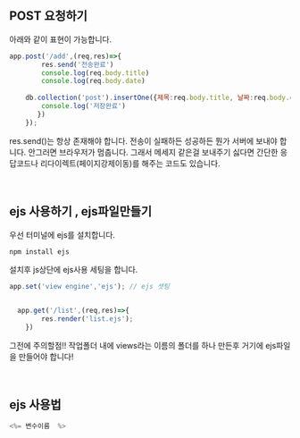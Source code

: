## POST 요청하기

아래와 같이 표현이 가능합니다.

```js
app.post('/add',(req,res)=>{
        res.send('전송완료')
        console.log(req.body.title)
        console.log(req.body.date)
   
    db.collection('post').insertOne({제목:req.body.title, 날짜:req.body.date},(err,result)=>{
        console.log('저장완료')
       })
    });
```

res.send()는 항상 존재해야 합니다. 전송이 실패하든 성공하든 뭔가 서버에 보내야 합니다. 안그러면 브라우저가 멈춥니다. 그래서 메세지 같은걸 보내주기 싫다면 간단한 응답코드나 리다이렉트(페이지강제이동)를 해주는 코드도 있습니다.

<br />

## ejs 사용하기 , ejs파일만들기

우선 터미널에 ejs를 설치합니다.

```js
npm install ejs
```

설치후 js상단에 ejs사용 세팅을 합니다.

```js
app.set('view engine','ejs'); // ejs 셋팅


  app.get('/list',(req,res)=>{
        res.render('list.ejs');
    })

```

그전에 주의할점!! 작업폴더 내에 views라는 이름의 폴더를 하나 만든후 거기에 ejs파일을 만들어야 합니다!

<br />

## ejs 사용법

```js
<%= 변수이름  %>
```